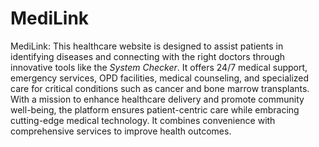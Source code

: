 # MediLink
MediLink:
This healthcare website is designed to assist patients in identifying diseases and connecting with the right doctors through innovative tools like the *System Checker*. It offers 24/7 medical support, emergency services, OPD facilities, medical counseling, and specialized care for critical conditions such as cancer and bone marrow transplants. With a mission to enhance healthcare delivery and promote community well-being, the platform ensures patient-centric care while embracing cutting-edge medical technology. It combines convenience with comprehensive services to improve health outcomes.
